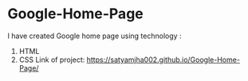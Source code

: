 # Google-Home-Page
I have created Google home page using technology : 
1. HTML
2. CSS
Link of project: https://satyamjha002.github.io/Google-Home-Page/

